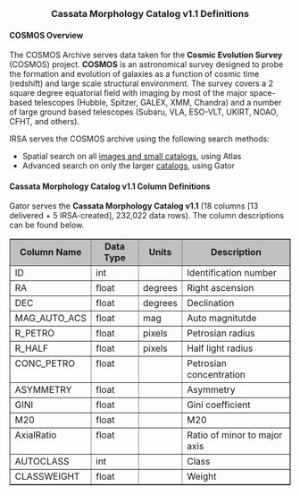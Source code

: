 <!DOCTYPE html PUBLIC "-//W3C//DTD XHTML 1.0 Transitional//EN"
    "http://www.w3.org/TR/xhtml1/DTD/xhtml1-transitional.dtd">

<html xmlns="http://www.w3.org/1999/xhtml">
<head>
  <meta name="generator"
        content=
        "HTML Tidy for Solaris (vers 1 September 2005), see www.w3.org" />

  <title>Cassata Morphology Catalog v1.1 Definitions</title>
  


<link rel="stylesheet" type="text/css" media="screen,projection" href="/style.css" />
<link rel="stylesheet" type="text/css" media="print" href="/print_style.css" />
<link rel="stylesheet" type="text/css" media="screen,projection" href="/ui.css" />


<!--[if lt IE 7]>
<style type="text/css" media="screen, projection">
#irsa-menu li
{
float: left;
height: 1%;
}
#irsa-menu a
{
height: 1%;
}
</style>
<![endif]-->
</head>
<body >

<div id="irsa-banner"   style= "min-width:768px; min-height:95px"></div>


<div id="content">
<!--   #include virtual="/include/sysnotice.html"  -->


  <p></p>

  <center>
    <h3>Cassata Morphology Catalog v1.1 Definitions</h3>
  </center>

  <p></p>

  <h4>COSMOS Overview</h4>

<p>

The COSMOS Archive serves data taken for the <b>Cosmic Evolution Survey</b> (COSMOS) project.
<b>COSMOS</b> is an astronomical survey designed to probe the formation and evolution of 
galaxies as a function of cosmic time (redshift) and large scale structural environment. 
The survey covers a 2 square degree equatorial field with imaging by most of the major 
space-based telescopes (Hubble, Spitzer, GALEX, XMM, Chandra) and a number of large ground 
based telescopes (Subaru, VLA, ESO-VLT, UKIRT, NOAO, CFHT, and others). 

</p>


<p>
IRSA serves the COSMOS archive using the following search methods:
<ul>
<li> Spatial search on all <a href="/data/COSMOS/">images and small catalogs</a>, using Atlas</li>
<li> Advanced search on only the larger <a href="/applications/Gator">catalogs</a>, using Gator </li>
</ul>


<h4>Cassata Morphology Catalog v1.1 Column Definitions</h4>
<p>Gator serves the <b>Cassata Morphology Catalog v1.1</b> (18 columns [13 delivered + 5 IRSA-created], 232,022 data rows).  The column descriptions can be found below.  
</p>


<center>
<table border="1" class="coldescrip">
<tr bgcolor="#c0c0c0" align="center">
<td><b>Column Name</b></td>
<td><b>Data Type</b></td>
<td><b>Units</b></td>
<td><b>Description</b></td>
</tr>

<tr>
<td valign="top"><a name="ID">ID</a></td>
<td valign="top">int</td>
<td valign="top">&nbsp;</td>
<td valign="top">Identification number</td>
</tr>

<tr>
<td valign="top"><a name="RA">RA</a></td>
<td valign="top">float</td>
<td valign="top">degrees</td>
<td valign="top">Right ascension</td>
</tr>

<tr>
<td valign="top"><a name="DEC">DEC</a></td>
<td valign="top">float</td>
<td valign="top">degrees</td>
<td valign="top">Declination</td>
</tr>

<tr>
<td valign="top"><a name="MAG_AUTO_ACS">MAG_AUTO_ACS</a></td>
<td valign="top">float</td>
<td valign="top">mag</td>
<td valign="top">Auto magnitutde</td>
</tr>

<tr>
<td valign="top"><a name="R_PETRO">R_PETRO</a></td>
<td valign="top">float</td>
<td valign="top">pixels</td>
<td valign="top">Petrosian radius</td>
</tr>

<tr>
<td valign="top"><a name="R_HALF">R_HALF</a></td>
<td valign="top">float</td>
<td valign="top">pixels</td>
<td valign="top">Half light radius</td>
</tr>

<tr>
<td valign="top"><a name="CONC_PETRO">CONC_PETRO</a></td>
<td valign="top">float</td>
<td valign="top">&nbsp;</td>
<td valign="top">Petrosian concentration</td>
</tr>

<tr>
<td valign="top"><a name="ASYMMETRY">ASYMMETRY</a></td>
<td valign="top">float</td>
<td valign="top">&nbsp;</td>
<td valign="top">Asymmetry</td>
</tr>

<tr>
<td valign="top"><a name="GINI">GINI</a></td>
<td valign="top">float</td>
<td valign="top">&nbsp;</td>
<td valign="top">Gini coefficient</td>
</tr>

<tr>
<td valign="top"><a name="M20">M20</a></td>
<td valign="top">float</td>
<td valign="top">&nbsp;</td>
<td valign="top">M20</td>
</tr>

<tr>
<td valign="top"><a name="AxialRatio">AxialRatio</a></td>
<td valign="top">float</td>
<td valign="top">&nbsp;</td>
<td valign="top">Ratio of minor to major axis</td>
</tr>

<tr>
<td valign="top"><a name="AUTOCLASS">AUTOCLASS</a></td>
<td valign="top">int</td>
<td valign="top">&nbsp;</td>
<td valign="top">Class</td>
</tr>

<tr>
<td valign="top"><a name="CLASSWEIGHT">CLASSWEIGHT</a></td>
<td valign="top">float</td>
<td valign="top">&nbsp;</td>
<td valign="top">Weight</td>
</tr>

</table>
</center>

</body>
</html>

